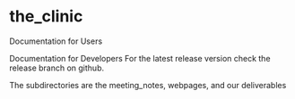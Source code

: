 # the_clinic

Documentation for Users

Documentation for Developers
For the latest release version check the release branch on github.

The subdirectories are the meeting_notes, webpages, and our deliverables

